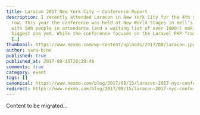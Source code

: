 ```yaml
---
title: Laracon 2017 New York City – Conference Report
description: I recently attended Laracon in New York City for the 4th year in a
  row. This year the conference was held at New World Stages in Hell’s Kitchen,
  with 500 people in attendance (and a waiting list of over 1000!) making it the
  biggest one yet. While the conference focuses on the Laravel PHP framework,
  […]
thumbnail: https://www.nexmo.com/wp-content/uploads/2017/08/laracon.jpg
author: sara-bine
published: true
published_at: 2017-08-15T20:29:48
comments: true
category: event
tags: []
canonical: https://www.nexmo.com/blog/2017/08/15/laracon-2017-nyc-conference-report-dr
redirect: https://www.nexmo.com/blog/2017/08/15/laracon-2017-nyc-conference-report-dr
---
```

Content to be migrated...
